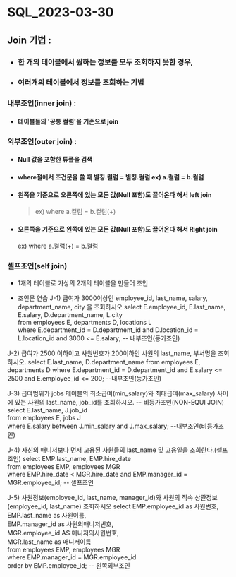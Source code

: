 # SQL_2023-03-30

## Join 기법 : 
 * ### 한 개의 테이블에서 원하는 정보를 모두 조회하지 못한 경우,
 * ### 여러개의 테이블에서 정보를 조회하는 기법

### 내부조인(inner join) :
  * #### 테이블들의 '공통 컬럼'을 기준으로 join

### 외부조인(outer join) :
  * #### Null 값을 포함한 튜플을 검색
  * #### where절에서 조건문을 쓸 때 별칭.컬럼 = 별칭.컬럼 ex) a.컬럼 = b.컬럼
  * #### 왼쪽을 기준으로 오른쪽에 있는 모든 값(Null 포함)도 끌어온다 해서 left join
      > ex) where a.컬럼 = b.컬럼(+)
  * #### 오른쪽을 기준으로 왼쪽에 있는 모든 값(Null 포함)도 끌어온다 해서 Right join
      ex) where a.컬럼(+) = b.컬럼
### 셀프조인(self join)
   * 1개의 테이블로 가상의 2개의 테이블을 만들어 조인
   
* 조인문 연습
J-1) 급여가 3000이상인 employee_id, last_name, salary, department_name, city 을 조회하시오
select E.employee_id, E.last_name, E.salary, D.department_name, L.city    
from employees E, departments D, locations L    
where E.department_id = D.department_id and D.location_id = L.location_id and 3000 <= E.salary; -- 내부조인(등가조인)

J-2) 급여가 2500 이하이고 사원번호가 200이하인 사원의 last_name, 부서명을 조회하시오.
select E.last_name, D.department_name
from employees E, departments D
where E.department_id = D.department_id and E.salary <= 2500 and E.employee_id <= 200; --내부조인(등가조인)

J-3) 급여범위가 jobs 테이블의 최소급여(min_salary)와 최대급여(max_salary) 사이에 있는 사원의 last_name, job_id를 조회하시오.
-- 비등가조인(NON-EQUI JOIN)
select E.last_name, J.job_id                  
from employees E, jobs J   
where E.salary between J.min_salary and J.max_salary; --내부조인(비등가조인)

J-4) 자신의 매니저보다 먼저 고용된 사원들의 last_name 및 고용일을 조회한다.(셀프조인)
select EMP.last_name, EMP.hire_date   
from employees EMP, employees MGR    
where EMP.hire_date < MGR.hire_date and EMP.manager_id = MGR.employee_id; -- 셀프조인

J-5) 사원정보(employee_id, last_name, manager_id)와 사원의 직속 상관정보(employee_id, last_name) 조회하시오
select EMP.employee_id as 사원번호,     
	EMP.last_name as 사원이름,           
	EMP.manager_id as 사원의매니저번호,           
	MGR.employee_id AS 매니저의사원번호,        
	MGR.last_name as 매니저이름        
from employees EMP, employees MGR    
where EMP.manager_id = MGR.employee_id        
order by EMP.employee_id; -- 왼쪽외부조인     
